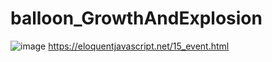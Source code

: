 # balloon_GrowthAndExplosion

![image](https://github.com/Stephi-x3/balloon_GrowthAndExplosion/assets/139639918/3983ec7f-798f-4ecf-a04f-f15d5f5ee646)
https://eloquentjavascript.net/15_event.html
